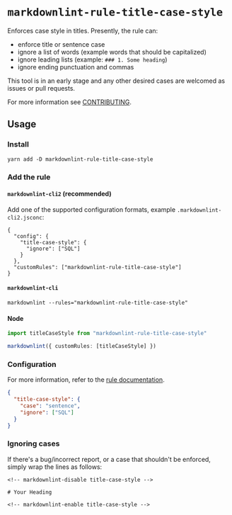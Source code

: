 # `markdownlint-rule-title-case-style`

Enforces case style in titles. Presently, the rule can:

- enforce title or sentence case
- ignore a list of words (example words that should be capitalized)
- ignore leading lists (example: `### 1. Some heading`)
- ignore ending punctuation and commas

This tool is in an early stage and any other desired cases are welcomed as
issues or pull requests.

For more information see [CONTRIBUTING].

## Usage

### Install

```console
yarn add -D markdownlint-rule-title-case-style
```

### Add the rule

#### `markdownlint-cli2` (recommended)

Add one of the supported configuration formats, example
`.markdownlint-cli2.jsconc`:

```jsonc
{
  "config": {
    "title-case-style": {
      "ignore": ["SQL"]
    }
  },
  "customRules": ["markdownlint-rule-title-case-style"]
}
```

#### `markdownlint-cli`

```console
markdownlint --rules="markdownlint-rule-title-case-style"
```

#### Node

```ts
import titleCaseStyle from "markdownlint-rule-title-case-style"

markdownlint({ customRules: [titleCaseStyle] })
```

### Configuration

For more information, refer to the [rule documentation].

```json
{
  "title-case-style": {
    "case": "sentence",
    "ignore": ["SQL"]
  }
}
```

### Ignoring cases

If there's a bug/incorrect report, or a case that shouldn't be enforced, simply
wrap the lines as follows:

```text
<!-- markdownlint-disable title-case-style -->

# Your Heading

<!-- markdownlint-enable title-case-style -->
```

[CONTRIBUTING]:
  https://github.com/greyscaled/markdownlint-rule-title-case-style/blob/main/.github/CONTRIBUTING.md
[rule documentation]:
  https://github.com/greyscaled/markdownlint-rule-title-case-style/blob/main/docs/rules/title-case-style.md
